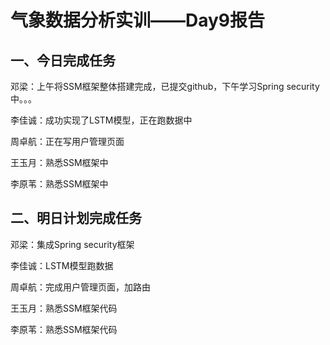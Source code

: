 # 气象数据分析实训——Day9报告

## 一、今日完成任务

邓梁：上午将SSM框架整体搭建完成，已提交github，下午学习Spring security中。。。

李佳诚：成功实现了LSTM模型，正在跑数据中

周卓航：正在写用户管理页面

王玉月：熟悉SSM框架中

李原苇：熟悉SSM框架中

## 二、明日计划完成任务

邓梁：集成Spring security框架

李佳诚：LSTM模型跑数据

周卓航：完成用户管理页面，加路由

王玉月：熟悉SSM框架代码

李原苇：熟悉SSM框架代码